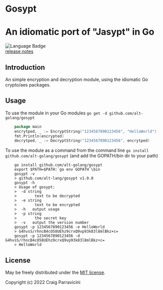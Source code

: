 # Gosypt

An idiomatic port of "Jasypt" in Go
=====================================


![Language Badge](https://img.shields.io/github/languages/top/alt-golang/gosypt) <br/>
[release notes](https://github.com/alt-golang/gosypt/blob/main/HISTORY.md)

<a name="intro">Introduction</a>
--------------------------------
An simple encryption and decryption module, using the idiomatic Go crypto/aes
packages.

<a name="usage">Usage</a>
-------------------------

To use the module in your Go modules `go get -d github.com/alt-golang/gosypt`

```go
    package main
	encrytped, _ := EncryptString("1234567890123456", "HelloWorld")
	fmt.Println(encrypted)
	decrytped, _ := DecryptString("1234567890123456", encrytped)
```

To use the module as a command from the command line `go install github.com/alt-golang/gosypt`
(and add the GOPATH/bin dir to your path)

```shell
    go install github.com/alt-golang/gosypt   
    export $PATH=$PATH:`go env GOPATH`\bin
    gosypt -v
    > github.com/alt-lang/gosypt v1.0.0
    gosypt -h
    > Usage of gosypt:
    >  -d string
    >        text to be decrypted
    >  -e string
    >        text to be encrypted
    >  -h	output usage
    >  -p string
    >        the secret key
    >  -v	output the version number
    gosypt -p 1234567890123456 -e HelloWorld
    > G4hvsS/rhncB4cO58UEhz9crxQ9vp93k83l8mlBkz+c=
    gosypt -p 1234567890123456 -d G4hvsS/rhncB4cO58UEhz9crxQ9vp93k83l8mlBkz+c=
    > HelloWorld
```

<a name="license">License</a>
-----------------------------

May be freely distributed under the [MIT license](https://raw.githubusercontent.com/alt-golang/gosypt/main/LICENSE).

Copyright (c) 2022 Craig Parravicini    
